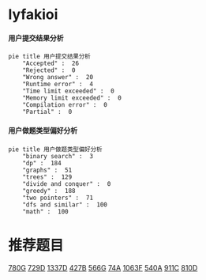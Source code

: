 # lyfakioi

<!-- tabs:start -->



#### **用户提交结果分析**

```mermaid
pie title 用户提交结果分析
    "Accepted" :  26
    "Rejected" :  0
    "Wrong answer" :  20
    "Runtime error" :  4
    "Time limit exceeded" :  0
    "Memory limit exceeded" :  0
    "Compilation error" :  0
    "Partial" :  0
```

#### **用户做题类型偏好分析**

```mermaid
pie title 用户做题类型偏好分析
    "binary search" :  3
    "dp" :  184
    "graphs" :  51
    "trees" :  129
    "divide and conquer" :  0
    "greedy" :  188
    "two pointers" :  71
    "dfs and similar" :  100
    "math" :  100
```



<!-- tabs:end -->
# 推荐题目
[780G](https://codeforces.com/contest/780/problem/G)
[729D](https://codeforces.com/contest/729/problem/D)
[1337D](https://codeforces.com/contest/1337/problem/D)
[427B](https://codeforces.com/contest/427/problem/B)
[566G](https://codeforces.com/contest/566/problem/G)
[74A](https://codeforces.com/contest/74/problem/A)
[1063F](https://codeforces.com/contest/1063/problem/F)
[540A](https://codeforces.com/contest/540/problem/A)
[911C](https://codeforces.com/contest/911/problem/C)
[810D](https://codeforces.com/contest/810/problem/D)
